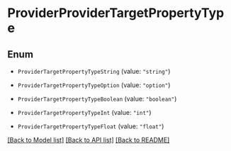 # ProviderProviderTargetPropertyType

## Enum


* `ProviderTargetPropertyTypeString` (value: `"string"`)

* `ProviderTargetPropertyTypeOption` (value: `"option"`)

* `ProviderTargetPropertyTypeBoolean` (value: `"boolean"`)

* `ProviderTargetPropertyTypeInt` (value: `"int"`)

* `ProviderTargetPropertyTypeFloat` (value: `"float"`)


[[Back to Model list]](../README.md#documentation-for-models) [[Back to API list]](../README.md#documentation-for-api-endpoints) [[Back to README]](../README.md)


